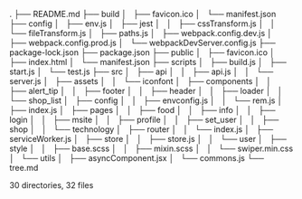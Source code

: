 .
├── README.md
├── build
│   ├── favicon.ico
│   └── manifest.json
├── config
│   ├── env.js
│   ├── jest
│   │   ├── cssTransform.js
│   │   └── fileTransform.js
│   ├── paths.js
│   ├── webpack.config.dev.js
│   ├── webpack.config.prod.js
│   └── webpackDevServer.config.js
├── package-lock.json
├── package.json
├── public
│   ├── favicon.ico
│   ├── index.html
│   └── manifest.json
├── scripts
│   ├── build.js
│   ├── start.js
│   └── test.js
├── src
│   ├── api
│   │   ├── api.js
│   │   └── server.js
│   ├── assets
│   │   └── iconfont
│   ├── components
│   │   ├── alert_tip
│   │   ├── footer
│   │   ├── header
│   │   ├── loader
│   │   └── shop_list
│   ├── config
│   │   ├── envconfig.js
│   │   └── rem.js
│   ├── index.js
│   ├── pages
│   │   ├── food
│   │   ├── info
│   │   ├── login
│   │   ├── msite
│   │   ├── profile
│   │   ├── set_user
│   │   ├── shop
│   │   └── technology
│   ├── router
│   │   └── index.js
│   ├── serviceWorker.js
│   ├── store
│   │   ├── store.js
│   │   └── user
│   ├── style
│   │   ├── base.scss
│   │   ├── mixin.scss
│   │   └── swiper.min.css
│   └── utils
│       ├── asyncComponent.jsx
│       └── commons.js
└── tree.md

30 directories, 32 files
